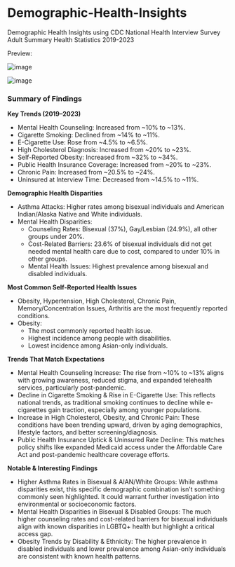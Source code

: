 # Demographic-Health-Insights
Demographic Health Insights using CDC National Health Interview Survey Adult Summary Health Statistics 2019-2023

Preview:

![image](https://github.com/user-attachments/assets/1aa5b571-5695-4aba-9bbe-adf13c1d4e45)

![image](https://github.com/user-attachments/assets/8ea8e5e3-a185-4c1e-94d7-f26048aff0ed)



### Summary of Findings

**Key Trends (2019–2023)**

* Mental Health Counseling: Increased from ~10% to ~13%.
* Cigarette Smoking: Declined from ~14% to ~11%.
* E-Cigarette Use: Rose from ~4.5% to ~6.5%.
* High Cholesterol Diagnosis: Increased from ~20% to ~23%.
* Self-Reported Obesity: Increased from ~32% to ~34%.
* Public Health Insurance Coverage: Increased from ~20% to ~23%.
* Chronic Pain: Increased from ~20.5% to ~24%.
* Uninsured at Interview Time: Decreased from ~14.5% to ~11%.

**Demographic Health Disparities**

* Asthma Attacks: Higher rates among bisexual individuals and American Indian/Alaska Native and White individuals.
* Mental Health Disparities:
    * Counseling Rates: Bisexual (37%), Gay/Lesbian (24.9%), all other groups under 20%.
    * Cost-Related Barriers: 23.6% of bisexual individuals did not get needed mental health care due to cost, compared to under 10% in other groups.
    * Mental Health Issues: Highest prevalence among bisexual and disabled individuals.

**Most Common Self-Reported Health Issues**

* Obesity, Hypertension, High Cholesterol, Chronic Pain, Memory/Concentration Issues, Arthritis are the most frequently reported conditions.
* Obesity:
    * The most commonly reported health issue.
    * Highest incidence among people with disabilities.
    * Lowest incidence among Asian-only individuals.

**Trends That Match Expectations**

* Mental Health Counseling Increase: The rise from ~10% to ~13% aligns with growing awareness, reduced stigma, and expanded telehealth services, particularly post-pandemic.
* Decline in Cigarette Smoking & Rise in E-Cigarette Use: This reflects national trends, as traditional smoking continues to decline while e-cigarettes gain traction, especially among younger populations.
* Increase in High Cholesterol, Obesity, and Chronic Pain: These conditions have been trending upward, driven by aging demographics, lifestyle factors, and better screening/diagnosis.
* Public Health Insurance Uptick & Uninsured Rate Decline: This matches policy shifts like expanded Medicaid access under the Affordable Care Act and post-pandemic healthcare coverage efforts.

**Notable & Interesting Findings**

* Higher Asthma Rates in Bisexual & AIAN/White Groups: While asthma disparities exist, this specific demographic combination isn’t something commonly seen highlighted. It could warrant further investigation into environmental or socioeconomic factors.
* Mental Health Disparities in Bisexual & Disabled Groups: The much higher counseling rates and cost-related barriers for bisexual individuals align with known disparities in LGBTQ+ health but highlight a critical access gap.
* Obesity Trends by Disability & Ethnicity: The higher prevalence in disabled individuals and lower prevalence among Asian-only individuals are consistent with known health patterns.
